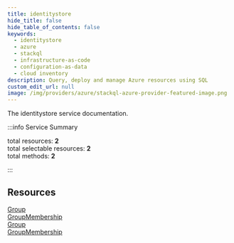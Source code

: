 ```yaml
---
title: identitystore
hide_title: false
hide_table_of_contents: false
keywords:
  - identitystore
  - azure
  - stackql
  - infrastructure-as-code
  - configuration-as-data
  - cloud inventory
description: Query, deploy and manage Azure resources using SQL
custom_edit_url: null
image: /img/providers/azure/stackql-azure-provider-featured-image.png
---
```


The identitystore service documentation.

:::info Service Summary

<div class="row">
<div class="providerDocColumn">
<span>total resources:&nbsp;<b>2</b></span><br />
<span>total selectable resources:&nbsp;<b>2</b></span><br />
<span>total methods:&nbsp;<b>2</b></span><br />
</div>
</div>

:::

## Resources
<div class="row">
<div class="providerDocColumn">
<a href="/providers/azure/identitystore/Group/">Group</a><br />
<a href="/providers/azure/identitystore/GroupMembership/">GroupMembership</a>
</div>
<div class="providerDocColumn">
<a href="/providers/azure/identitystore/Group/">Group</a><br />
<a href="/providers/azure/identitystore/GroupMembership/">GroupMembership</a>
</div>
</div>